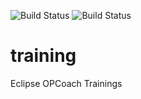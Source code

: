 ![Build Status](https://github.com/opcoach/training/actions/workflows/e4_maven.yml/badge.svg) ![Build Status](https://github.com/opcoach/training/actions/workflows/e3_maven.yml/badge.svg) 


training
========

Eclipse OPCoach Trainings

